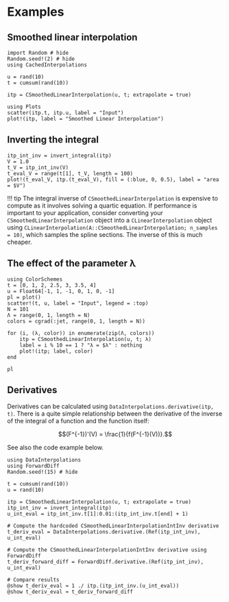 # Examples

## Smoothed linear interpolation

```@example 1
import Random # hide
Random.seed!(2) # hide
using CachedInterpolations

u = rand(10)
t = cumsum(rand(10))

itp = CSmoothedLinearInterpolation(u, t; extrapolate = true)
```

```@example 1
using Plots
scatter(itp.t, itp.u, label = "Input")
plot!(itp, label = "Smoothed Linear Interpolation")
```

## Inverting the integral

```@example 1
itp_int_inv = invert_integral(itp)
V = 1.0
t_V = itp_int_inv(V)
t_eval_V = range(t[1], t_V, length = 100)
plot!(t_eval_V, itp.(t_eval_V), fill = (:blue, 0, 0.5), label = "area = $V")
```

!!! tip
    The integral inverse of `CSmoothedLinearInterpolation` is expensive to compute as it involves solving a quartic equation. If performance is important to your application, consider converting your `CSmoothedLinearInterpolation` object into a `CLinearInterpolation` object using `CLinearInterpolation(A::CSmoothedLinearInterpolation; n_samples = 10)`, which samples the spline sections. The inverse of this is much cheaper.


## The effect of the parameter λ

```@example 1
using ColorSchemes
t = [0, 1, 2, 2.5, 3, 3.5, 4]
u = Float64[-1, 1, -1, 0, 1, 0, -1]
pl = plot()
scatter!(t, u, label = "Input", legend = :top)
N = 101
Λ = range(0, 1, length = N)
colors = cgrad(:jet, range(0, 1, length = N))

for (i, (λ, color)) in enumerate(zip(Λ, colors))
    itp = CSmoothedLinearInterpolation(u, t; λ)
    label = i % 10 == 1 ? "λ = $λ" : nothing 
    plot!(itp; label, color)
end

pl
```

## Derivatives

Derivatives can be calculated using `DataInterpolations.derivative(itp, t)`. There is a quite simple relationship between the derivative of the inverse of the integral of a function and the function itself:

```math
(F^{-1})'(V) = \frac{1}{f(F^{-1}(V))}.
```


See also the code example below.

```@example 1
using DataInterpolations
using ForwardDiff
Random.seed!(15) # hide

t = cumsum(rand(10))
u = rand(10)

itp = CSmoothedLinearInterpolation(u, t; extrapolate = true)
itp_int_inv = invert_integral(itp)
u_int_eval = itp_int_inv.t[1]:0.01:(itp_int_inv.t[end] + 1)

# Compute the hardcoded CSmoothedLinearInterpolationIntInv derivative
t_deriv_eval = DataInterpolations.derivative.(Ref(itp_int_inv), u_int_eval)

# Compute the CSmoothedLinearInterpolationIntInv derivative using ForwardDiff
t_deriv_forward_diff = ForwardDiff.derivative.(Ref(itp_int_inv), u_int_eval)

# Compare results
@show t_deriv_eval ≈ 1 ./ itp.(itp_int_inv.(u_int_eval))
@show t_deriv_eval ≈ t_deriv_forward_diff
```